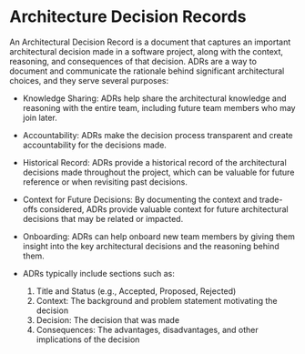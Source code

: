 # Architecture Decision Records

An Architectural Decision Record is a document that captures an important architectural decision made in a software project, along with the context, reasoning, and consequences of that decision. ADRs are a way to document and communicate the rationale behind significant architectural choices, and they serve several purposes:

* Knowledge Sharing: ADRs help share the architectural knowledge and reasoning with the entire team, including future team members who may join later.
* Accountability: ADRs make the decision process transparent and create accountability for the decisions made.
* Historical Record: ADRs provide a historical record of the architectural decisions made throughout the project, which can be valuable for future reference or when revisiting past decisions.
* Context for Future Decisions: By documenting the context and trade-offs considered, ADRs provide valuable context for future architectural decisions that may be related or impacted.
* Onboarding: ADRs can help onboard new team members by giving them insight into the key architectural decisions and the reasoning behind them.

* ADRs typically include sections such as:

    1. Title and Status (e.g., Accepted, Proposed, Rejected)
    2. Context: The background and problem statement motivating the decision
    3. Decision: The decision that was made
    4. Consequences: The advantages, disadvantages, and other implications of the decision
